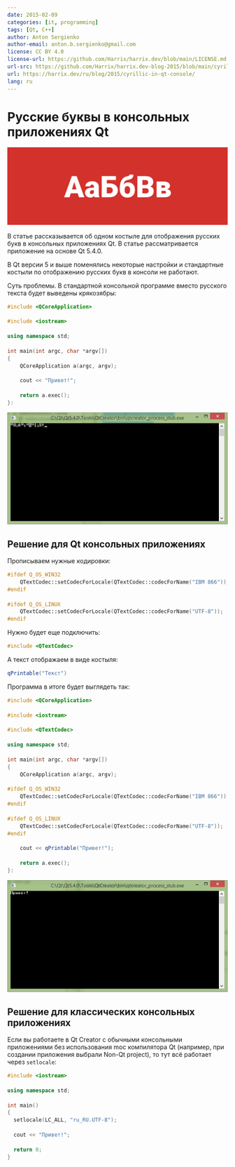 ```yaml
---
date: 2015-02-09
categories: [it, programming]
tags: [Qt, C++]
author: Anton Sergienko
author-email: anton.b.sergienko@gmail.com
license: CC BY 4.0
license-url: https://github.com/Harrix/harrix.dev/blob/main/LICENSE.md
url-src: https://github.com/Harrix/harrix.dev-blog-2015/blob/main/cyrillic-in-qt-console/cyrillic-in-qt-console.md
url: https://harrix.dev/ru/blog/2015/cyrillic-in-qt-console/
lang: ru
---
```


# Русские буквы в консольных приложениях Qt

![Featured image](featured-image.svg)

В статье рассказывается об одном костыле для отображения русских букв в консольных приложениях Qt. В статье рассматривается приложение на основе Qt 5.4.0.

В Qt версии 5 и выше поменялись некоторые настройки и стандартные костыли по отображению русских букв в консоли не работают.

Суть проблемы. В стандартной консольной программе вместо русского текста будет выведены крякозябры:

```cpp
#include <QCoreApplication>

#include <iostream>

using namespace std;

int main(int argc, char *argv[])
{
    QCoreApplication a(argc, argv);

    cout << "Привет!";

    return a.exec();
}:
```

![Проблема с кодировкой](img/error.png)

## Решение для Qt консольных приложениях

Прописываем нужные кодировки:

```cpp
#ifdef Q_OS_WIN32
    QTextCodec::setCodecForLocale(QTextCodec::codecForName("IBM 866"));
#endif

#ifdef Q_OS_LINUX
    QTextCodec::setCodecForLocale(QTextCodec::codecForName("UTF-8"));
#endif
```

Нужно будет еще подключить:

```cpp
#include <QTextCodec>
```

А текст отображаем в виде костыля:

```cpp
qPrintable("Текст")
```

Программа в итоге будет выглядеть так:

```cpp
#include <QCoreApplication>

#include <iostream>

#include <QTextCodec>

using namespace std;

int main(int argc, char *argv[])
{
    QCoreApplication a(argc, argv);

#ifdef Q_OS_WIN32
    QTextCodec::setCodecForLocale(QTextCodec::codecForName("IBM 866"));
#endif

#ifdef Q_OS_LINUX
    QTextCodec::setCodecForLocale(QTextCodec::codecForName("UTF-8"));
#endif

    cout << qPrintable("Привет!");

    return a.exec();
}:

```

![Запущенное приложение](img/run.png)

## Решение для классических консольных приложениях

Если вы работаете в Qt Creator с обычными консольными приложениями без использования moc компилятора Qt (например, при создании приложения выбрали Non-Qt project), то тут всё работает через `setlocale`:

```cpp
#include <iostream>

using namespace std;

int main()
{
  setlocale(LC_ALL, "ru_RU.UTF-8");

  cout << "Привет!";

  return 0;
}
```
